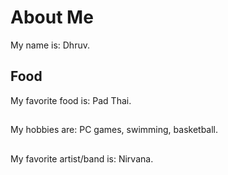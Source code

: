 # About Me
My name is: Dhruv.

## Food
My favorite food is: Pad Thai.

## 
My hobbies are: PC games, swimming, basketball.

##
My favorite artist/band is: Nirvana.

